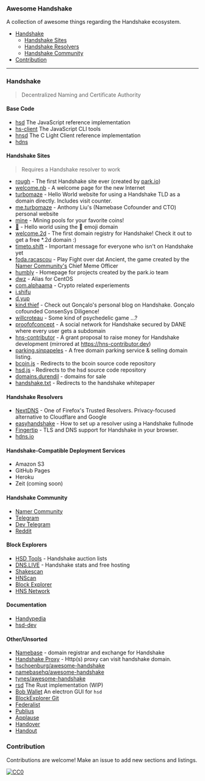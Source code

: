 ### **Awesome Handshake**

A collection of awesome things regarding the Handshake ecosystem.

- [Handshake](#Handshake)
  - [Handshake Sites](#handshake-sites)
  - [Handshake Resolvers](#handshake-resolvers)
  - [Handshake Community](#handshake-community)
- [Contribution](#contribution)

---

### Handshake

> Decentralized Naming and Certificate Authority

#### Base Code
- [hsd](https://github.com/handshake-org/hsd) The JavaScript reference implementation
- [hs-client](https://github.com/handshake-org/hs-client) The JavaScript CLI tools
- [hnsd](https://github.com/handshake-org/hnsd) The C Light Client reference implementation
- [hdns](https://github.com/handshake-org/hdns)

#### Handshake Sites

> Requires a Handshake resolver to work

- [rough](http://rough./) - The first Handshake site ever (created by [park.io](https://park.io))
- [welcome.nb](http://welcome.nb./) - A welcome page for the new Internet
- [turbomaze](http://turbomaze./) - Hello World website for using a Handshake TLD as a domain directly. Includes visit counter.
- [me.turbomaze](http://me.turbomaze./) - Anthony Liu's (Namebase Cofounder and CTO) personal website
- [mine](http://mine./) - Mining pools for your favorite coins!
- [:handshake:](http://xn--5p9h./) - Hello world using the :handshake: emoji domain
- [welcome.2d](http://welcome.2d/) - The first domain registry for Handshake! Check it out to get a free *.2d domain :)
- [timeto.shift](http://timeto.shift./) - Important message for everyone who isn't on Handshake yet
- [foda.racascou](http://foda.racascou./) - Play Fight over dat Ancient, the game created by the [Namer Community's](http://namebase.community) Chief Meme Officer
- [humbly](https://humbly./) - Homepage for projects created by the park.io team
- [dwz](http://dwz./) - Alias for CentOS
- [com.alphaama](http://com.alphaama/) - Crypto related experiements
- [i.shifu](http://i.shifu./)
- [d.yup](http://d.yup./)
- [kind.thief](http://kind.thief./) - Check out Gonçalo's personal blog on Handshake. Gonçalo cofounded ConsenSys Diligence!
- [willcroteau](http://willcroteau./) - Some kind of psychedelic game ...?
- [proofofconcept](https://proofofconcept./) - A social network for Handshake secured by DANE where every user gets a subdomain
- [hns-contributor](https://hns-contributor./) - A grant proposal to raise money for Handshake development (mirrored at https://hns-contributor.dev)
- [parking.sinpapeles](http://parking.sinpapeles/) - A free domain parking service & selling domain listing.
- [bcoin.js](http://bcoin.js/) - Redirects to the bcoin source code repository
- [hsd.js](http://hsd.js/) - Redirects to the hsd source code repository
- [domains.durendil](http://domains.durendil/) - domains for sale
- [handshake.txt](http://handshake.txt/) - Redirects to the handshake whitepaper

#### Handshake Resolvers
- [NextDNS](https://nextdns.io) - One of Firefox's Trusted Resolvers. Privacy-focused alternative to Cloudflare and Google
- [easyhandshake](https://easyhandshake.com/) - How to set up a resolver using a Handshake fullnode
- [Fingertip](https://impervious.com/fingertip.html) - TLS and DNS support for Handshake in your browser.
- [hdns.io](https://www.hdns.io/)

#### Handshake-Compatible Deployment Services
- Amazon S3
- GitHub Pages
- Heroku
- Zeit (coming soon)

#### Handshake Community

- [Namer Community](http://namebase.community)
- [Telegram](https://t.me/handshake_hns)
- [Dev Telegram](https://t.me/hns_tech)
- [Reddit](https://reddit.com/r/handshake)

#### Block Explorers
- [HSD Tools](https://hsd.tools) - Handshake auction lists
- [DNS.LIVE](https://dns.live) - Handshake stats and free hosting
- [Shakescan](https://shakescan.com/)
- [HNScan](https://hnscan.com/)
- [Block Explorer](https://blockexplorer.com)
- [HNS Network](https://hnsnetwork.com/)

#### Documentation
- [Handypedia](https://en.handypedia.org/wiki/Main_Page)
- [hsd-dev](https://hsd-dev.org)

#### Other/Unsorted
- [Namebase](https://namebase.io) - domain registrar and exchange for Handshake
- [Handshake Proxy](https://github.com/handshake-cn/handshakeproxy) - Http(s) proxy can visit handshake domain.
- [hschoenburg/awesome-handshake](https://github.com/hschoenburg/awesome-handshake)
- [namebasehq/awesome-handshake](https://github.com/namebasehq/awesome-handshake)
- [tynes/awesome-handshake](https://github.com/tynes/awesome-handshake)
- [rsd](https://github.com/UrkelLabs/rsd) The Rust implementation (WIP)
- [Bob Wallet](https://github.com/kyokan/bob-wallet) An electron GUI for `hsd`
- [BlockExplorer Git](https://github.com/kurumiimari/hsexplorer)
- [Federalist](https://github.com/publiusfederalist/federalist)
- [Publius](https://github.com/publiusfederalist/publius)
- [Applause](https://github.com/publiusfederalist/applause)
- [Handover](https://github.com/imperviousinc/handover)
- [Handout](https://github.com/pinheadmz/handout)

### Contribution

Contributions are welcome! Make an issue to add new sections and listings.

[![CC0](http://i.creativecommons.org/p/zero/1.0/88x31.png)](http://creativecommons.org/publicdomain/zero/1.0/)
